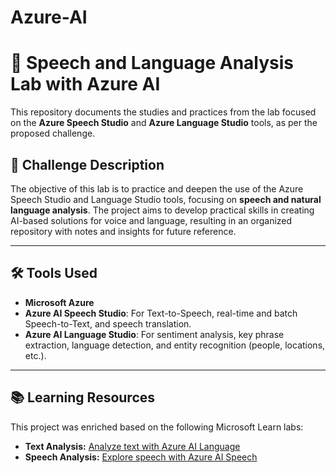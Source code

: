 # Azure-AI
# 🚀 Speech and Language Analysis Lab with Azure AI

This repository documents the studies and practices from the lab focused on the **Azure Speech Studio** and **Azure Language Studio** tools, as per the proposed challenge.

## 📄 Challenge Description

The objective of this lab is to practice and deepen the use of the Azure Speech Studio and Language Studio tools, focusing on **speech and natural language analysis**. The project aims to develop practical skills in creating AI-based solutions for voice and language, resulting in an organized repository with notes and insights for future reference.

---

## 🛠️ Tools Used

* **Microsoft Azure**
* **Azure AI Speech Studio**: For Text-to-Speech, real-time and batch Speech-to-Text, and speech translation.
* **Azure AI Language Studio**: For sentiment analysis, key phrase extraction, language detection, and entity recognition (people, locations, etc.).

---

## 📚 Learning Resources

This project was enriched based on the following Microsoft Learn labs:

* **Text Analysis:** [Analyze text with Azure AI Language](https://microsoftlearning.github.io/mslearn-ai-fundamentals/Instructions/Labs/06-text-analysis.html)
* **Speech Analysis:** [Explore speech with Azure AI Speech](https://microsoftlearning.github.io/mslearn-ai-fundamentals/Instructions/Labs/09-speech.html)
